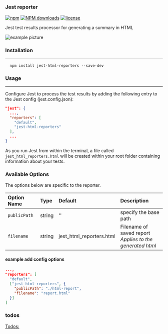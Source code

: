 ### Jest reporter

[![npm](https://img.shields.io/npm/v/jest-html-reporters.svg)](https://www.npmjs.com/package/jest-html-reporters)
[![NPM downloads](http://img.shields.io/npm/dm/jest-html-reporters.svg)](http://npmjs.com/jest-html-reporters)
[![license](https://img.shields.io/npm/l/jest-html-reporters.svg)](https://www.npmjs.com/package/jest-html-reporters)


Jest test results processor for generating a summary in HTML

![example picture](./show.gif)

### Installation

---

```shell
  npm install jest-html-reporters --save-dev
```

### Usage
----
Configure Jest to process the test results by adding the following entry to the Jest config (jest.config.json):
```json
"jest": {
  ...,
  "reporters": [
    "default",
    "jest-html-reporters"
  ],
  ...
}

```
As you run Jest from within the terminal, a file called `jest_html_reporters.html` will be created within your root folder containing information about your tests.

### Available Options
The options below are specific to the reporter.

Option Name | Type | Default | Description 
:---------- | :--- | :------ | :----------
`publicPath` | string | '' | specify the base path
`filename` | string | jest_html_reporters.html | Filename of saved report <br> *Applies to the generated html*

#### example add config options 
```json
...,
"reporters": [
  "default",
  ["jest-html-reporters", {
    "publicPath": "./html-report",
    "filename": "report.html"
  }]
]
```
### todos

[Todos:](https://github.com/Hazyzh/jest-html-reporters/issues/1)
